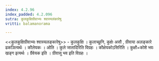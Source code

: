 ```yaml
---
index: 4.2.96
index_padded: 4.2.096
sutra: कुलकुक्षिग्रीवाभ्यः श्वास्यलंकारेषु
vritti: balamanorama

---
```

<<कुलकुक्षिग्रीवाभ्यः श्वास्यलङ्कारेषु>> - कुलकुक्षि । कुलाच्छुनि, कुक्षेः असौ , ग्रीवाया अलङ्कारे ढकञित्यर्थः । कौलेयकः । ओति । कुले जातादिरिति विग्रहः । कौक्षेयकोऽसिरिति । कुक्षौ=कोशे भवः खङ्ग इत्यर्थः । ग्रैवेयक इति । ग्रीवासु भव इति विग्रहः ।